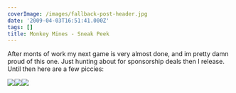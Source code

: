 ```yaml
---
coverImage: /images/fallback-post-header.jpg
date: '2009-04-03T16:51:41.000Z'
tags: []
title: Monkey Mines - Sneak Peek
---
```


After monts of work my next game is very almost done, and im pretty damn proud of this one. Just hunting about for sponsorship deals then I release. Until then here are a few piccies:

<!-- more -->

![](https://www.mikecann.co.uk/Images/MonkeyMines/1.png)![](https://www.mikecann.co.uk/Images/MonkeyMines/2.png)![](https://www.mikecann.co.uk/Images/MonkeyMines/3.png)
